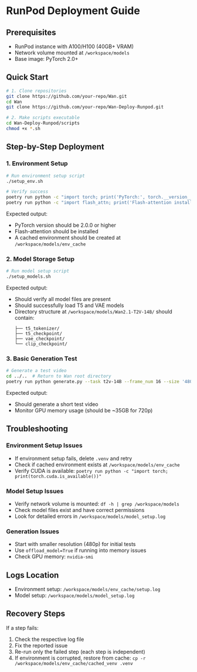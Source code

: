 # RunPod Deployment Guide

## Prerequisites
- RunPod instance with A100/H100 (40GB+ VRAM)
- Network volume mounted at `/workspace/models`
- Base image: PyTorch 2.0+

## Quick Start
```bash
# 1. Clone repositories
git clone https://github.com/your-repo/Wan.git
cd Wan
git clone https://github.com/your-repo/Wan-Deploy-Runpod.git

# 2. Make scripts executable
cd Wan-Deploy-Runpod/scripts
chmod +x *.sh
```

## Step-by-Step Deployment

### 1. Environment Setup
```bash
# Run environment setup script
./setup_env.sh

# Verify success
poetry run python -c "import torch; print('PyTorch:', torch.__version__)"
poetry run python -c "import flash_attn; print('Flash-attention installed')"
```

Expected output:
- PyTorch version should be 2.0.0 or higher
- Flash-attention should be installed
- A cached environment should be created at `/workspace/models/env_cache`

### 2. Model Storage Setup
```bash
# Run model setup script
./setup_models.sh
```

Expected output:
- Should verify all model files are present
- Should successfully load T5 and VAE models
- Directory structure at `/workspace/models/Wan2.1-T2V-14B/` should contain:
  ```
  ├── t5_tokenizer/
  ├── t5_checkpoint/
  ├── vae_checkpoint/
  └── clip_checkpoint/
  ```

### 3. Basic Generation Test
```bash
# Generate a test video
cd ../..  # Return to Wan root directory
poetry run python generate.py --task t2v-14B --frame_num 16 --size '480x832'
```

Expected output:
- Should generate a short test video
- Monitor GPU memory usage (should be ~35GB for 720p)

## Troubleshooting

### Environment Setup Issues
- If environment setup fails, delete `.venv` and retry
- Check if cached environment exists at `/workspace/models/env_cache`
- Verify CUDA is available: `poetry run python -c "import torch; print(torch.cuda.is_available())"`

### Model Setup Issues
- Verify network volume is mounted: `df -h | grep /workspace/models`
- Check model files exist and have correct permissions
- Look for detailed errors in `/workspace/models/model_setup.log`

### Generation Issues
- Start with smaller resolution (480p) for initial tests
- Use `offload_model=True` if running into memory issues
- Check GPU memory: `nvidia-smi`

## Logs Location
- Environment setup: `/workspace/models/env_cache/setup.log`
- Model setup: `/workspace/models/model_setup.log`

## Recovery Steps
If a step fails:
1. Check the respective log file
2. Fix the reported issue
3. Re-run only the failed step (each step is independent)
4. If environment is corrupted, restore from cache: `cp -r /workspace/models/env_cache/cached_venv .venv` 